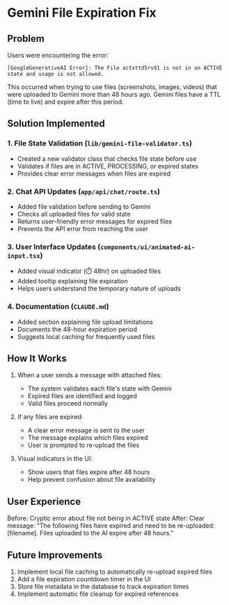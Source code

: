 # Gemini File Expiration Fix

## Problem
Users were encountering the error:
```
[GoogleGenerativeAI Error]: The File actxttd5rv91 is not in an ACTIVE state and usage is not allowed.
```

This occurred when trying to use files (screenshots, images, videos) that were uploaded to Gemini more than 48 hours ago. Gemini files have a TTL (time to live) and expire after this period.

## Solution Implemented

### 1. File State Validation (`lib/gemini-file-validator.ts`)
- Created a new validator class that checks file state before use
- Validates if files are in ACTIVE, PROCESSING, or expired states
- Provides clear error messages when files are expired

### 2. Chat API Updates (`app/api/chat/route.ts`)
- Added file validation before sending to Gemini
- Checks all uploaded files for valid state
- Returns user-friendly error messages for expired files
- Prevents the API error from reaching the user

### 3. User Interface Updates (`components/ui/animated-ai-input.tsx`)
- Added visual indicator (⏱️ 48hr) on uploaded files
- Added tooltip explaining file expiration
- Helps users understand the temporary nature of uploads

### 4. Documentation (`CLAUDE.md`)
- Added section explaining file upload limitations
- Documents the 48-hour expiration period
- Suggests local caching for frequently used files

## How It Works

1. When a user sends a message with attached files:
   - The system validates each file's state with Gemini
   - Expired files are identified and logged
   - Valid files proceed normally

2. If any files are expired:
   - A clear error message is sent to the user
   - The message explains which files expired
   - User is prompted to re-upload the files

3. Visual indicators in the UI:
   - Show users that files expire after 48 hours
   - Help prevent confusion about file availability

## User Experience

Before: Cryptic error about file not being in ACTIVE state
After: Clear message: "The following files have expired and need to be re-uploaded: [filename]. Files uploaded to the AI expire after 48 hours."

## Future Improvements

1. Implement local file caching to automatically re-upload expired files
2. Add a file expiration countdown timer in the UI
3. Store file metadata in the database to track expiration times
4. Implement automatic file cleanup for expired references